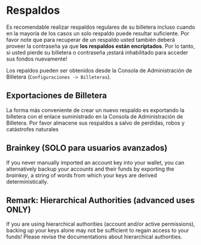 # Respaldos

Es recomendable realizar respaldos regulares de su billetera incluso cuando en la mayoría de los casos un solo respaldo puede resultar suficiente. Por favor note que para recuperar de un respaldo usted también deberá proveer la contraseña ya que **los respaldos están encriptados**. Por lo tanto, si usted pierde su billetera o contraseña ¡estará inhabilitado para acceder sus fondos nuevamente!

Los repaldos pueden ser obtenidos desde la Consola de Administración de Billetera (`Configuraciones -> Billeteras`).

## Exportaciones de Billetera

La forma más conveniente de crear un nuevo respaldo es exportando la billetera con el enlace suministrado en la Consola de Administración de Billetera. Por favor almacene sus respaldos a salvo de perdidas, robos y catástrofes naturales

## Brainkey (SOLO para usuarios avanzados)

If you never manually imported an account key into your wallet, you can alternatively backup your accounts and their funds by exporting the *brainkey*, a string of words from which your keys are derived deterministically.

## Remark: Hierarchical Authorities (advanced uses ONLY)

If you are using hierarchical authorities (account and/or active permissions), backing up your keys alone may not be sufficient to regain access to your funds! Please revise the documentations about hierarchical authorities.